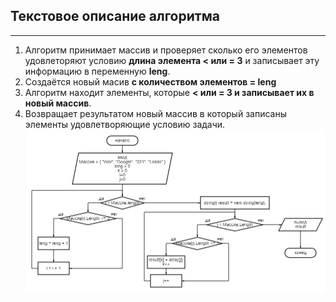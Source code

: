 ## Текстовое описание алгоритма
-------------------
1. Алгоритм принимает массив и проверяет сколько его элементов удовлеторяют условию __длина элемента < или = 3__ и записывает эту информацию в переменную **leng**.
2. Создаётся новый масив **с количеством элементов = leng**
3. Алгоритм находит элементы, которые **< или = 3 и записывает их в новый массив**.
4. Возвращает результатом новый массив в который записаны элементы удовлетворяющие условию задачи.
![Блок схема](diagRam.PNG)